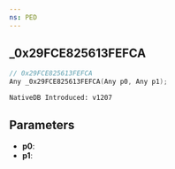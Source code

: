 ```yaml
---
ns: PED
---
```

## _0x29FCE825613FEFCA

```c
// 0x29FCE825613FEFCA
Any _0x29FCE825613FEFCA(Any p0, Any p1);
```

```
NativeDB Introduced: v1207
```

## Parameters
* **p0**:
* **p1**:
